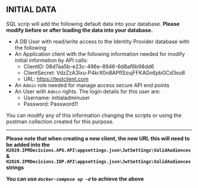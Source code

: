 ## INITIAL DATA

SQL scrip will add the following default data into your database. **Please modify before or after loading the data into your database.**

* A DB User with read/write access to the Identity Provider database with the following 
* An Application client with the following information needed for modify initial information by API calls:
  * ClientID: 08d7aa5b-e23c-496e-8946-6d8af6b98dd6
  * ClientSecret: VdzZzA3lxu-P4krX0n8APfISzujFFKAGn6pbGCd3so8
  * URL: https://testclient.com 
* An `Admin` role needed for manage access secure API end points
* An User with `Admin` rights. The login details for this user are:
  * Username: initialadminuser
  * Password: Password1!

You can modify any of this information changing the scripts or using the postman collection created for this purpose. 

---
**Please note that when creating a new client, the new URL this will need to be added into the `H2020.IPMDecisions.APG.API\appsettings.json\JwtSettings\ValidAudiences` & `H2020.IPMDecisions.IDP.API\appsettings.json\JwtSettings\ValidAudiences` strings**

**You can use *`docker-compose up -d`* to achieve the above**